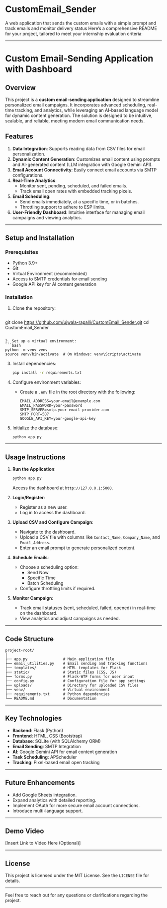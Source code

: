 # CustomEmail_Sender
A web application that sends the custom emails with a simple prompt and track emails and monitor delivery status
Here’s a comprehensive README for your project, tailored to meet your internship evaluation criteria:

---

# Custom Email-Sending Application with Dashboard

## Overview
This project is a **custom email-sending application** designed to streamline personalized email campaigns. It incorporates advanced scheduling, real-time tracking, and analytics, while leveraging an AI-based language model for dynamic content generation. The solution is designed to be intuitive, scalable, and reliable, meeting modern email communication needs.

## Features
1. **Data Integration**: Supports reading data from CSV files for email personalization.
2. **Dynamic Content Generation**: Customizes email content using prompts and AI-generated content (LLM integration with Google Gemini API).
3. **Email Account Connectivity**: Easily connect email accounts via SMTP configurations.
4. **Real-Time Analytics**:
   - Monitor sent, pending, scheduled, and failed emails.
   - Track email open rates with embedded tracking pixels.
5. **Email Scheduling**:
   - Send emails immediately, at a specific time, or in batches.
   - Throttling support to adhere to ESP limits.
6. **User-Friendly Dashboard**: Intuitive interface for managing email campaigns and viewing analytics.

---

## Setup and Installation

### Prerequisites
- Python 3.9+
- Git
- Virtual Environment (recommended)
- Access to SMTP credentials for email sending
- Google API key for AI content generation

### Installation
1. Clone the repository:
   ```bash
  git clone https://github.com/ujwala-rapalli/CustomEmail_Sender.git
  cd CustomEmail_Sender

   ```

2. Set up a virtual environment:
   ```bash
   python -m venv venv
   source venv/bin/activate  # On Windows: venv\Scripts\activate
   ```

3. Install dependencies:
   ```bash
   pip install -r requirements.txt
   ```

4. Configure environment variables:
   - Create a `.env` file in the root directory with the following:
     ```
     EMAIL_ADDRESS=your-email@example.com
     EMAIL_PASSWORD=your-password
     SMTP_SERVER=smtp.your-email-provider.com
     SMTP_PORT=587
     GOOGLE_API_KEY=your-google-api-key
     ```

5. Initialize the database:
   ```bash
   python app.py
   ```

---

## Usage Instructions

1. **Run the Application**:
   ```bash
   python app.py
   ```
   Access the dashboard at `http://127.0.0.1:5000`.

2. **Login/Register**:
   - Register as a new user.
   - Log in to access the dashboard.

3. **Upload CSV and Configure Campaign**:
   - Navigate to the dashboard.
   - Upload a CSV file with columns like `Contact_Name`, `Company_Name`, and `Email_Address`.
   - Enter an email prompt to generate personalized content.

4. **Schedule Emails**:
   - Choose a scheduling option:
     - Send Now
     - Specific Time
     - Batch Scheduling
   - Configure throttling limits if required.

5. **Monitor Campaign**:
   - Track email statuses (sent, scheduled, failed, opened) in real-time on the dashboard.
   - View analytics and adjust campaigns as needed.

---

## Code Structure
```
project-root/
│
├── app.py                # Main application file
├── email_utilities.py    # Email sending and tracking functions
├── templates/            # HTML templates for Flask
├── static/               # Static files (CSS, JS)
├── forms.py              # Flask-WTF forms for user input
├── config.py             # Configuration file for app settings
├── uploads/              # Directory for uploaded CSV files
├── venv/                 # Virtual environment
├── requirements.txt      # Python dependencies
└── README.md             # Documentation
```

---

## Key Technologies
- **Backend**: Flask (Python)
- **Frontend**: HTML, CSS (Bootstrap)
- **Database**: SQLite (with SQLAlchemy ORM)
- **Email Sending**: SMTP Integration
- **AI**: Google Gemini API for email content generation
- **Task Scheduling**: APScheduler
- **Tracking**: Pixel-based email open tracking

---

## Future Enhancements
- Add Google Sheets integration.
- Expand analytics with detailed reporting.
- Implement OAuth for more secure email account connections.
- Introduce multi-language support.

---

## Demo Video
[Insert Link to Video Here (Optional)]

---

## License
This project is licensed under the MIT License. See the `LICENSE` file for details.

---

Feel free to reach out for any questions or clarifications regarding the project.
